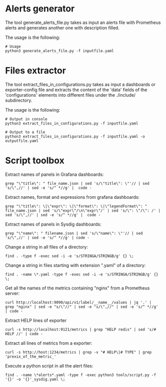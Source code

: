 # Alerts generator
The tool generate_alerts_file.py takes as input an alerts file with Prometheus alerts and generates another one with description filled. 

The usage is the following:
```
# Usage
python3 generate_alerts_file.py -f inputfile.yaml 

```
# Files extractor
The tool extract_files_in_configurations.py takes as input a dashboards or exporter-config file and extracts
the content of the 'data' fields of the 'configurations' elements into different files under the ./include/ subdirectory.

The usage is the following:
```
# Output in console
python3 extract_files_in_configurations.py -f inputfile.yaml 

# Output to a file
python3 extract_files_in_configurations.py -f inputfile.yaml -o outputfile.yaml
```

# Script toolbox

Extract names of panels in Grafana dashboards:
```
grep "\"title\": " file_name.json | sed 's/\"title\": \"'// | sed 's/\",//' | sed -e 's/^ *//g' |  code -
```

Extract names, format and expressions from grafana dashboards:
```
grep "\"title\": \|\"expr\": \|\"format\": \|\"legendFormat\": " file_name.json | sed 's/\"expr\"/\n\"expr\"/' | sed 's/\": \"/\": /' | sed 's/\",//' | sed -e 's/^ *//g' |  code -
```

Extract names of panels in Sysdig dashboards:
```
grep "\"name\": " filename.json | sed 's/\"name\": \"'// | sed 's/\",//' | sed -e 's/^ *//g' | code -
```

Change a string in all files of a directory:
```
find . -type f -exec sed -i -e 's/STRINGA/STRINGB/g' {} \;
```

Change a string in files starting with extension ".yaml" of a directory:
```
find . -name \*.yaml -type f -exec sed -i -e 's/STRINGA/STRINGB/g' {} \;
```

Get all the names of the metrics containing "nginx" from a Prometheus server: 
```
curl http://localhost:9090/api/v1/label/__name__/values | jq '.' | grep "nginx" | sed -e "s/\"//" | sed -e "s/\",//" | sed -e 's/^ *//g' | code -
```

Extract HELP lines of exporter
```
curl -s http://localhost:9121/metrics | grep "HELP redis" | sed 's/# HELP //' | code -
```

Extract all lines of metrics from a exporter:
```
curl -s http://host:1234/metrics | grep -v "# HELP\|# TYPE" | grep 'prexix_of_the_metric_'
```

Execute a python script in all the alert files: 
```
find . -name \*alerts*.yaml -type f -exec python3 tools/script.py -f '{}' -o '{}'_sysdig.yaml \;
```
